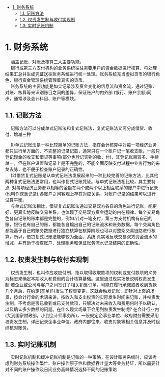 
<!-- TOC -->

- [1. 财务系统](#1-财务系统)
    - [1.1. 记账方法](#11-记账方法)
    - [1.2. 权责发生制与收付实现制](#12-权责发生制与收付实现制)
    - [1.3. 实时记账机制](#13-实时记账机制)

<!-- /TOC -->

# 1. 财务系统 
&emsp; 涵盖记账、对账及核算三大主要功能。  
&emsp; 银行或第三方支付机构的业务系统往往需要用户的资金数据进行核算，将处理结果汇总并生成凭证送往账务系统进行统一处理。账务系统充当虚拟货币的银行角色，银行资金管理系统管理着真实的货币。  
&emsp; 账务系统的主要功能是如实记录涉及资金变化的信息流和资金流，通过记账、对账、核算等来识别账目之间的差异，保证账户的内外部 (银行、账户余额)同步，通常涉及会计科目、账户等模块。 

## 1.1. 记账方法 
&emsp; 记账方法可以分成单式记账法和复式记账法，复式记账法又可分成借贷、收付、增减三种  

&emsp; (I)单式记账法是一种比较简单的记账方法，指在会计核算中对每一项经济业务都只进行单方面的、不完整的记录记载，通常只在一个账户记一笔收支账，一般只登记现金的收支和借贷等事项(部分也登记实物的收、付)，其登记账目较多、手续单一，但在账户设置和记录上是不完整的，不能全面反映支付过程中业务行为的来龙去脉，也不便于检查账户记录的正确性。  
&emsp; (2)借贷复式记账是从单式记账法发展起来的一种比较完善的记账方法，比其他两种复式记账法更常用，也叫作复式记账凭证。与单式记账法相比较，其主要特点: 对每项经济业务都以相等的金额在两个或两个以上相互联系的账户中进行记录(也叫作双重记录);各账户之间客观上存在对应关系，对账户记录的结果可以进行试算平衡。  
&emsp; 与单式记账法相比，借贷复式记账法通过交易双方各自的角色进行记账，能更好、更真实地反映交易关系，也体现了交易双方资金运动的内在规律。每个交易角色各自记账的账本都是完整的，例如:针对一笔支付，第三方支付机构有自己的账，银行也有自己的账，都能各自输出自己的记账流水和账务数据。每个交易角色都能基于自己的账务数据进行独立核算在核算阶段也可以对整条交易链路进行核算。所以，借贷复式记账法能够较为全面、系统.真实地反映交易双方资金流水的增减，并有助于检查账户、处理账务和保证账务流水记录结果的正确性。  

## 1.2. 权责发生制与收付实现制  
&emsp; 权责发生制，也叫作应收应付制，指以取得收取款项的权利或支付款项的义务为标志来确定本期收入和费用的会计核算基础。这里通过现实场景说明权责发生制:若企业或公司与客户之间签订了相关销售订单，可能在履行承诺或者收到货款几个月后，在约定(签单)时发生了权责变更，这就会触发记账，即针对上面的场景，按会计行业的术语来讲，按收入和支出权责的实际发生时间来记账，并权责发生制。不考虑是否已收到或已支付款项，只解决对未来收入和费用何时予以确认，以及确认多少数额的问题。在什么现实场景下会用到权责发生制呢? 在会计行业内(大到国家财政部，小到会计师事务所)，一般规定企事业单位、政府财务需要采用权责发生制，详细记录企事业单位、政府内部往来、收支对象等相关信息并及时组织核对账务。  

## 1.3. 实时记账机制  
&emsp; 实时记账机制和缓冲记账机制是记账的一种策略，在设计账务系统时，应该考虑到财务系统操作繁忙、账户操作原于性和数据吞吐量大等业务特证，所以需要针对不同的账户操作及日间业务高峰情况选择不同的记账策略  

